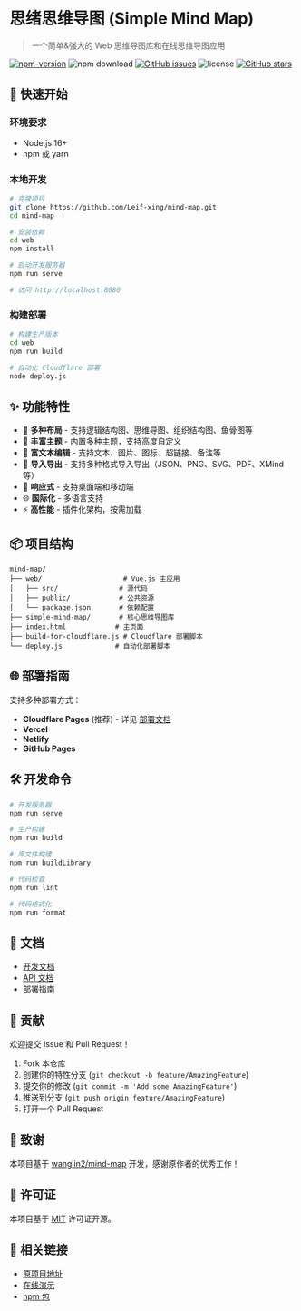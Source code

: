 # 思绪思维导图 (Simple Mind Map)

> 一个简单&强大的 Web 思维导图库和在线思维导图应用

[![npm-version](https://img.shields.io/npm/v/simple-mind-map)](https://www.npmjs.com/package/simple-mind-map)
![npm download](https://img.shields.io/npm/dm/simple-mind-map)
[![GitHub issues](https://img.shields.io/github/issues/Leif-xing/mind-map)](https://github.com/Leif-xing/mind-map/issues)
![license](https://img.shields.io/npm/l/express.svg)
[![GitHub stars](https://img.shields.io/github/stars/Leif-xing/mind-map)](https://github.com/Leif-xing/mind-map/stargazers)

## 🚀 快速开始

### 环境要求
- Node.js 16+ 
- npm 或 yarn

### 本地开发

```bash
# 克隆项目
git clone https://github.com/Leif-xing/mind-map.git
cd mind-map

# 安装依赖
cd web
npm install

# 启动开发服务器
npm run serve

# 访问 http://localhost:8080
```

### 构建部署

```bash
# 构建生产版本
cd web
npm run build

# 自动化 Cloudflare 部署
node deploy.js
```

## ✨ 功能特性

- 🎨 **多种布局** - 支持逻辑结构图、思维导图、组织结构图、鱼骨图等
- 🌈 **丰富主题** - 内置多种主题，支持高度自定义
- 📝 **富文本编辑** - 支持文本、图片、图标、超链接、备注等
- 💾 **导入导出** - 支持多种格式导入导出（JSON、PNG、SVG、PDF、XMind等）
- 📱 **响应式** - 支持桌面端和移动端
- 🌐 **国际化** - 多语言支持
- ⚡ **高性能** - 插件化架构，按需加载

## 📦 项目结构

```
mind-map/
├── web/                    # Vue.js 主应用
│   ├── src/               # 源代码
│   ├── public/            # 公共资源
│   └── package.json       # 依赖配置
├── simple-mind-map/       # 核心思维导图库
├── index.html            # 主页面
├── build-for-cloudflare.js # Cloudflare 部署脚本
└── deploy.js             # 自动化部署脚本
```

## 🌐 部署指南

支持多种部署方式：

- **Cloudflare Pages** (推荐) - 详见 [部署文档](./CLOUDFLARE_DEPLOYMENT.md)
- **Vercel**
- **Netlify** 
- **GitHub Pages**

## 🛠️ 开发命令

```bash
# 开发服务器
npm run serve

# 生产构建
npm run build

# 库文件构建
npm run buildLibrary

# 代码检查
npm run lint

# 代码格式化
npm run format
```

## 📖 文档

- [开发文档](https://wanglin2.github.io/mind-map-docs/)
- [API 文档](https://wanglin2.github.io/mind-map-docs/zh/)
- [部署指南](./CLOUDFLARE_DEPLOYMENT.md)

## 🤝 贡献

欢迎提交 Issue 和 Pull Request！

1. Fork 本仓库
2. 创建你的特性分支 (`git checkout -b feature/AmazingFeature`)
3. 提交你的修改 (`git commit -m 'Add some AmazingFeature'`)
4. 推送到分支 (`git push origin feature/AmazingFeature`)
5. 打开一个 Pull Request

## 🙏 致谢

本项目基于 [wanglin2/mind-map](https://github.com/wanglin2/mind-map) 开发，感谢原作者的优秀工作！

## 📄 许可证

本项目基于 [MIT](./LICENSE) 许可证开源。

## 🔗 相关链接

- [原项目地址](https://github.com/wanglin2/mind-map)
- [在线演示](https://wanglin2.github.io/mind-map/)
- [npm 包](https://www.npmjs.com/package/simple-mind-map)